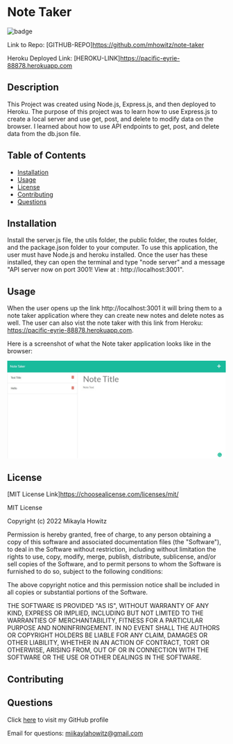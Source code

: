 # Note Taker 

![badge](https://img.shields.io/badge/MIT-License-Green)

Link to Repo: [GITHUB-REPO]https://github.com/mhowitz/note-taker

Heroku Deployed Link: [HEROKU-LINK]https://pacific-eyrie-88878.herokuapp.com


## Description

This Project was created using Node.js, Express.js, and then deployed to Heroku. The purpose of this project was to learn how to use Express.js to create a local server and use get, post, and delete to modify data on the browser. I learned about how to use API endpoints to get, post, and delete data from the db.json file.

## Table of Contents

* [Installation](#installation)
* [Usage](#usage)
* [License](#license)
* [Contributing](#contributing)
* [Questions](#questions)


## Installation

Install the server.js file, the utils folder, the public folder, the routes folder, and the package.json folder to your computer. To use this application, the user must have Node.js and heroku installed. Once the user has these installed, they can open the terminal and type "node server" and a message "API server now on port 3001! View at : http://localhost:3001". 

## Usage

When the user opens up the link http://localhost:3001 it will bring them to a note taker application where they can create new notes and delete notes as well. The user can also vist the note taker with this link from Heroku: https://pacific-eyrie-88878.herokuapp.com. 

Here is a screenshot of what the Note taker application looks like in the browser: 

![screenshot-note-taker](images/noteteaker.jpg)



## License 

[MIT License Link]https://choosealicense.com/licenses/mit/

MIT License

Copyright (c) 2022 Mikayla Howitz

Permission is hereby granted, free of charge, to any person obtaining a copy of this software and associated documentation files (the "Software"), to deal in the Software without restriction, including without limitation the rights to use, copy, modify, merge, publish, distribute, sublicense, and/or sell copies of the Software, and to permit persons to whom the Software is furnished to do so, subject to the following conditions:

The above copyright notice and this permission notice shall be included in all copies or substantial portions of the Software.

THE SOFTWARE IS PROVIDED "AS IS", WITHOUT WARRANTY OF ANY KIND, EXPRESS OR IMPLIED, INCLUDING BUT NOT LIMITED TO THE WARRANTIES OF MERCHANTABILITY, FITNESS FOR A PARTICULAR PURPOSE AND NONINFRINGEMENT. IN NO EVENT SHALL THE AUTHORS OR COPYRIGHT HOLDERS BE LIABLE FOR ANY CLAIM, DAMAGES OR OTHER LIABILITY, WHETHER IN AN ACTION OF CONTRACT, TORT OR OTHERWISE, ARISING FROM, OUT OF OR IN CONNECTION WITH THE SOFTWARE OR THE USE OR OTHER DEALINGS IN THE SOFTWARE.

## Contributing


## Questions

Click [here](https://github.com/mhowitz) to visit my GitHub profile

Email for questions: miikaylahowitz@gmail.com

